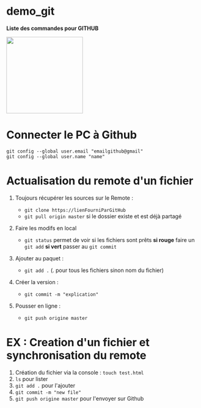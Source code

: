 # demo_git
**Liste des commandes pour GITHUB**

<a href="https://fayechartre6.000webhostapp.com/github/" target="_blank">
<img src="https://user-images.githubusercontent.com/32952402/32414664-71da98a2-c22c-11e7-85c0-ff3faed54b68.jpg" width="200"></a>

# Connecter le PC à Github
```
git config --global user.email "emailgithub@gmail"
git config --global user.name "name"
```
# Actualisation du remote d'un fichier

1. Toujours récupérer les sources sur le Remote  :
   - `git clone https://lienFourniParGitHub`
   - `git pull origin master` si le dossier existe et est déjà partagé
   
2. Faire les modifs en local
   - `git status` permet de voir si les fichiers sont prêts
   **si rouge** faire un `git add` 
   **si vert** passer au `git commit`
   
3. Ajouter au paquet : 
   - `git add .` (. pour tous les fichiers sinon nom du fichier)
   
4. Créer la version : 
   - `git commit -m "explication"`
   
5. Pousser en ligne :
   - `git push origine master`
   

# EX : Creation d'un fichier et synchronisation du remote

1. Création du fichier via la console : `touch test.html`
2. `ls` pour lister 
3. `git add .` pour l'ajouter
4. `git commit -m "new file"`
5. `git push origine master` pour l'envoyer sur Github
